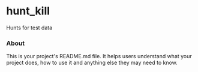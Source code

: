 hunt_kill
=========

Hunts for test data

### About

This is your project's README.md file. It helps users understand what your
project does, how to use it and anything else they may need to know.